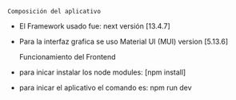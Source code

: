     Composición del aplicativo

- El Framework usado fue: next versión [13.4.7]

- Para la interfaz grafica se uso Material UI (MUI) version [5.13.6]

    Funcionamiento del Frontend

- para inicar instalar los node modules: [npm install]

- para inicar el aplicativo el comando es: npm run dev


